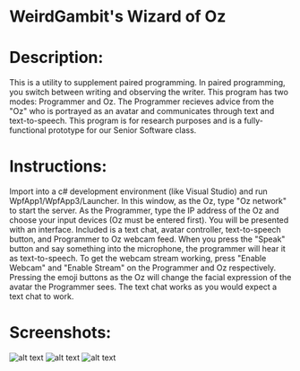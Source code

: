 # WeirdGambit's Wizard of Oz 

# Description:

  This is a utility to supplement paired programming. In paired programming, you switch between writing and observing the writer. This program has two modes: Programmer and Oz. The Programmer recieves advice from the "Oz" who is portrayed as an avatar and communicates through text and text-to-speech. This program is for research purposes and is a fully-functional prototype for our Senior Software class.

# Instructions:

  Import into a c# development environment (like Visual Studio) and run WpfApp1/WpfApp3/Launcher. In this window, as the Oz, type "Oz network" to start the server. As the Programmer, type the IP address of the Oz and choose your input devices (Oz must be entered first). You will be presented with an interface. 
  Included is a text chat, avatar controller, text-to-speech button, and Programmer to Oz webcam feed. When you press the "Speak" button and say something into the microphone, the programmer will hear it as text-to-speech. To get the webcam stream working, press "Enable Webcam" and "Enable Stream" on the Programmer and Oz respectively. Pressing the emoji buttons as the Oz will change the facial expression of the avatar the Programmer sees. The text chat works as you would expect a text chat to work.

# Screenshots:

![alt text](https://imgur.com/ZGf8Klp.png)
![alt text](https://imgur.com/eZoSLA6.png)
![alt text](https://imgur.com/UQwaRA5.png)
